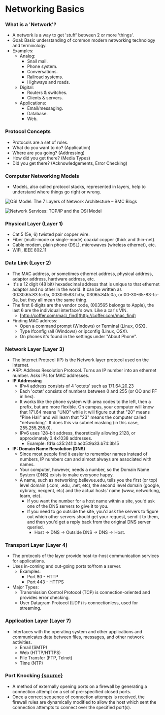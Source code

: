 # Networking Basics

### **What is a 'Network'?**

* A network is a way to get 'stuff' between 2 or more 'things'.
* Goal: Basic understanding of common modern networking technology and terminology.
* Examples:
  * Analog:
    * Snail mail.
    * Phone system.
    * Conversations.
    * Railroad systems.
    * Highways and roads.
  * Digital:
    * Routers & switches.
    * Clients & servers.
  * Applications:
    * Email/messaging.
    * Database.
    * Web.

### **Protocol Concepts**

* Protocols are a set of rules.
* What do you want to do? \(Application\)
* Where are you going? \(Addressing\)
* How did you get there? \(Media Types\)
* Did you get there? \(Acknowledgements, Error Checking\)

### **Computer Networking Models**

* Models, also called protocol stacks, represented in layers, help to understand where things go right or wrong.

![OSI Model: The 7 Layers of Network Architecture &#x2013; BMC Blogs](https://blogs.bmc.com/wp-content/uploads/2018/06/osi-model-7-layers-1.png)

![Network Services: TCP/IP and the OSI Model](https://3.bp.blogspot.com/-0nh6-bv5qUg/UpOpaFpAVhI/AAAAAAAADds/Y8z1p7dGWVc/w1200-h630-p-k-no-nu/Network+_FIGURE+3+.+1+A+comparison+of+the+seven-layer+OSI+model,+the+four-layer+DoD+model,+and.png)

### **Physical Layer \(Layer 1\)**

* Cat 5 \(5e, 6\) twisted pair copper wire.
* Fiber \(multi-mode or single-mode\) coaxial copper \(thick and thin-net\).
* Cable modem, plain phone \(DSL\), microwaves \(wireless ethernet\), etc.
* WiFi, IEEE 802.11

### **Data Link \(Layer 2\)**

* The MAC address, or sometimes ethernet address, physical address, adaptor address, hardware address, etc.
* It's a 12 digit \(48 bit\) hexadecimal address that is unique to that ethernet adaptor and no other in the world. It can be written as 00:30:65:83:fc:0a, 0030.6583.fc0a, 03065:84fc0a, or 00-30-65-83-fc-0a, but they all mean the same thing.
* The first 6 digits are the vendor code, \(003565 belongs to Apple\), the last 6 are the individual interface's own. Like a car's VIN.
  * [http://coffer.com/mac\_find](http://coffer.com/mac_find)
* Finding MAC address:
  * Open a command prompt \(Windows\) or Terminal \(Linux, OSX\).
  * Type Ifconfig /all \(Windows\) or ipconfig \(Linux, OSX\).
  * On phones it's found in the settings under "About Phone".

### **Network Layer \(Layer 3\)**

* The Internet Protocol \(IP\) is the Network layer protocol used on the internet.
* ARP: Address Resolution Protocol. Turns an IP number into an ethernet number. Asks IPs for MAC addresses.
* **IP Addressing**
  * IPv4 address consists of 4 'octets' such as 171.64.20.23
  * Each 'octet' consists of numbers between 0 and 255 \(or OO and FF in hex\).
  * It works like the phone system with area codes to the left, then a prefix, but are more flexible. On campus, your computer will know that 171.64 means "UNO" while it will figure out that "20" means "Pine Hall" and will learn that "23" means the computer called "networking". It does this via subnet masking \(in this case, 255.255.255.0\).
  * IPv6 uses 128-bit address, theoretically allowing 2128, or approximately 3.4x1038 addresses.
    * Example: fd1a:c35:241:0:ac05:9a33:b74:3b15
* **IP: Domain Name Resolution \(DNS\)**
  * Since most people find it easier to remember names instead of numbers, IP numbers can and almost always are associated with names.
  * Your computer, however, needs a number, so the Domain Name System \(DNS\) exists to make everyone happy.
  * A name, such as networking.bellevue.edu, tells you the first \(or top\) level domain \(.com, .edu, .net, etc\), the second level domain \(google, cybrary, nexgent, etc\) and the actual hosts' name \(www, networking, learn, etc\).
    * If you want the number for a host name within a site, you'd ask one of the DNS servers to give it to you.
    * If you need to go outside the site, you'd ask the servers to figure out which other servers should get your request, send it to them, and then you'd get a reply back from the original DNS server queried.
      * Host -&gt; DNS -&gt; Outside DNS -&gt; DNS -&gt; Host.

### **Transport Layer \(Layer 4\)**

* The protocols of the layer provide host-to-host communication services for applications.
* Uses in-coming and out-going ports to/from a server.
  * Examples:
    * Port 80 - HTTP
    * Port 443 - HTTPS
* Major Types:
  * Transmission Control Protocol \(TCP\) is connection-oriented and provides error checking.
  * User Datagram Protocol \(UDP\) is connectionless, used for streaming.

### **Application Layer \(Layer 7\)**

* Interfaces with the operating system and other applications and communicates data between files, messages, and other network activities.
  * Email \(SMTP\)
  * Web \(HTTP/HTTPS\)
  * File Transfer \(FTP, Telnet\)
  * Time \(NTP\)

### **Port Knocking** [{source}](https://en.wikipedia.org/wiki/Port_knocking)

* A method of externally opening ports on a firewall by generating a connection attempt on a set of pre-specified closed ports. 
* Once a correct sequence of connection attempts is received, the firewall rules are dynamically modified to allow the host which sent the connection attempts to connect over the specified port\(s\). 

